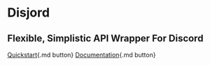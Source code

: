 # Disjord

## Flexible, Simplistic API Wrapper For Discord

[Quickstart](){.md button}
[Documentation](){.md button}
